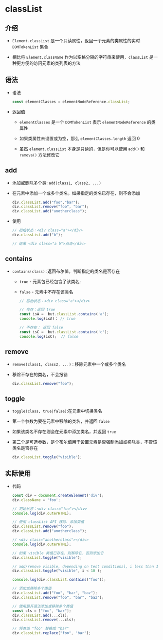 # classList

## 介绍

+ `Element.classList` 是一个只读属性，返回一个元素的类属性的实时 `DOMTokenList` 集合

+ 相比将 `Element.className` 作为以空格分隔的字符串来使用，`classList` 是一种更方便的访问元素的类列表的方法

## 语法

+ 语法

  ```js
  const elementClasses = elementNodeReference.classList;
  ```

+ 返回值

  + `elementClasses` 是一个 `DOMTokenList` 表示  `elementNodeReference` 的类属性

  + 如果类属性未设置或为空，那么 `elementClasses.length` 返回 0

  + 虽然 `element.classList` 本身是只读的，但是你可以使用 `add()` 和 `remove()` 方法修改它

## add

+ 添加或删除多个类: `add(class1, class2, ...)`

+ 在元素中添加一个或多个类名。如果指定的类名已存在，则不会添加

  ```js
  div.classList.add("foo","bar");
  div.classList.remove("foo", "bar");
  div.classList.add("anotherclass");
  ```

+ 使用

  ```js
  // 初始状态：<div class="a"></div>
  div.classList.add("b");

  // 结果 <div class="a b">点击</div>
  ```

## contains

+ `contains(class)` :返回布尔值，判断指定的类名是否存在

  + `true` - 元素包已经包含了该类名;

  + `false` - 元素中不存在该类名

    ```js
    // 初始状态：<div class="a"></div>

    // 存在：返回 true
    const isA =  but.classList.contains('a');
    console.log(isA)； // true

    // 不存在： 返回 false
    const isC =  but.classList.contains('c');
    console.log(isC);  // false
    ```

## remove

+ `remove(class1, class2, ...)` : 移除元素中一个或多个类名

+ 移除不存在的类名，不会报错

  ```js
  div.classList.remove("foo");
  ```

## toggle

+ `toggle(class, true|false)`:在元素中切换类名

+ 第一个参数为要在元素中移除的类名，并返回 `false`

+ 如果该类名不存在则会在元素中添加类名，并返回 `true`

+ 第二个是可选参数，是个布尔值用于设置元素是否强制添加或移除类，不管该类名是否存在

  ```js
  div.classList.toggle("visible");
  ```

## 实际使用

+ 代码

  ```js
  const div = document.createElement('div');
  div.className = 'foo';

  // 初始状态：<div class="foo"></div>
  console.log(div.outerHTML);

  // 使用 classList API 移除、添加类值
  div.classList.remove("foo");
  div.classList.add("anotherclass");

  // <div class="anotherclass"></div>
  console.log(div.outerHTML);

  // 如果 visible 类值已存在，则移除它，否则添加它
  div.classList.toggle("visible");

  // add/remove visible, depending on test conditional, i less than 10
  div.classList.toggle("visible", i < 10 );

  console.log(div.classList.contains("foo"));

  // 添加或移除多个类值
  div.classList.add("foo", "bar", "baz");
  div.classList.remove("foo", "bar", "baz");

  // 使用展开语法添加或移除多个类值
  const cls = ["foo", "bar"];
  div.classList.add(...cls);
  div.classList.remove(...cls);

  // 将类值 "foo" 替换成 "bar"
  div.classList.replace("foo", "bar");
  ```
